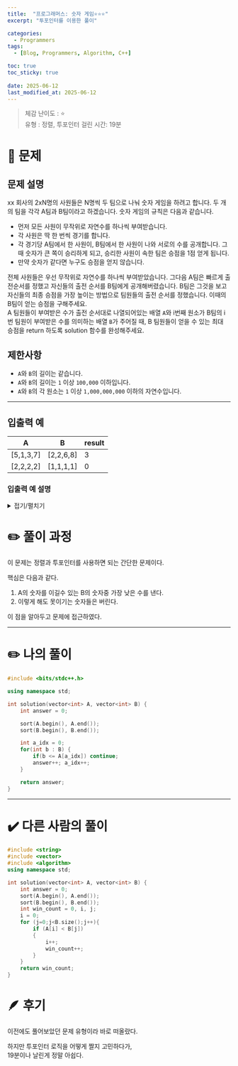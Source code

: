 ```yaml
---
title:  "프로그래머스: 숫자 게임⭐⭐⭐"
excerpt: "투포인터를 이용한 풀이"

categories:
  - Programmers
tags:
  - [Blog, Programmers, Algorithm, C++]

toc: true
toc_sticky: true
 
date: 2025-06-12
last_modified_at: 2025-06-12
---
```

> 체감 난이도 : ⭐  
> 유형 : 정렬, 투포인터
> 걸린 시간: 19분

# 🧐 문제
## 문제 설명

xx 회사의 2xN명의 사원들은 N명씩 두 팀으로 나눠 숫자 게임을 하려고 합니다. 두 개의 팀을 각각 A팀과 B팀이라고 하겠습니다. 숫자 게임의 규칙은 다음과 같습니다.

- 먼저 모든 사원이 무작위로 자연수를 하나씩 부여받습니다.
- 각 사원은 딱 한 번씩 경기를 합니다.
- 각 경기당 A팀에서 한 사원이, B팀에서 한 사원이 나와 서로의 수를 공개합니다. 그때 숫자가 큰 쪽이 승리하게 되고, 승리한 사원이 속한 팀은 승점을 1점 얻게 됩니다.
- 만약 숫자가 같다면 누구도 승점을 얻지 않습니다.

전체 사원들은 우선 무작위로 자연수를 하나씩 부여받았습니다. 그다음 A팀은 빠르게 출전순서를 정했고 자신들의 출전 순서를 B팀에게 공개해버렸습니다. B팀은 그것을 보고 자신들의 최종 승점을 가장 높이는 방법으로 팀원들의 출전 순서를 정했습니다. 이때의 B팀이 얻는 승점을 구해주세요.  
A 팀원들이 부여받은 수가 출전 순서대로 나열되어있는 배열 `A`와 i번째 원소가 B팀의 i번 팀원이 부여받은 수를 의미하는 배열 `B`가 주어질 때, B 팀원들이 얻을 수 있는 최대 승점을 return 하도록 solution 함수를 완성해주세요.

## 제한사항

- `A`와 `B`의 길이는 같습니다.
- `A`와 `B`의 길이는 `1` 이상 `100,000` 이하입니다.
- `A`와 `B`의 각 원소는 `1` 이상 `1,000,000,000` 이하의 자연수입니다.

---

## 입출력 예

|A|B|result|
|---|---|---|
|[5,1,3,7]|[2,2,6,8]|3|
|[2,2,2,2]|[1,1,1,1]|0|

### 입출력 예 설명

<details>
<summary>접기/펼치기</summary>

<h4>입출력 예 #1</h4>
<table>
  <tr>
    <td>A팀</td>
    <td>5</td>
    <td>1</td>
    <td>3</td>
    <td>7</td>
  </tr>
  <tr>
    <td>B팀</td>
    <td>8</td>
    <td>2</td>
    <td>6</td>
    <td>2</td>
  </tr>
  <tr>
    <td>승패</td>
    <td>W</td>
    <td>W</td>
    <td>W</td>
    <td>L</td>
  </tr>
</table>

<p>A 팀은 숫자 5를 부여받은 팀원이 첫번째로 출전하고, 이어서 1,3,7을 부여받은 팀원들이 차례대로 출전합니다.

B 팀원들을 4번, 2번, 3번, 1번의 순서대로 출전시킬 경우 팀원들이 부여받은 숫자들은 차례대로 8,2,6,2가 됩니다. 그러면, 첫 번째, 두 번째, 세 번째 경기에서 승리하여 3점을 얻게 되고, 이때가 최대의 승점입니다.</p>

<h4>입출력 예 #2</h4>

<p>B 팀원들을 어떤 순서로 출전시켜도 B팀의 승점은 0점입니다.</p>

</details>

# ✏️ 풀이 과정

이 문제는 정렬과 투포인터를 사용하면 되는 간단한 문제이다.

핵심은 다음과 같다.
1. A의 숫자를 이길수 있는 B의 숫자중 가장 낮은 수를 낸다.
2. 이렇게 해도 못이기는 숫자들은 버린다.

이 점을 알아두고 문제에 접근하였다.

---

# ✏️ 나의 풀이
```cpp
#include <bits/stdc++.h>

using namespace std;

int solution(vector<int> A, vector<int> B) {
    int answer = 0;

    sort(A.begin(), A.end());
    sort(B.begin(), B.end());

    int a_idx = 0;
    for(int b : B) {
        if(b <= A[a_idx]) continue;
        answer++; a_idx++;
    }

    return answer;
}
```

---

# ✔️ 다른 사람의 풀이
```cpp
#include <string>
#include <vector>
#include <algorithm>
using namespace std;

int solution(vector<int> A, vector<int> B) {
    int answer = 0;
    sort(A.begin(), A.end());
    sort(B.begin(), B.end());
    int win_count = 0, i, j;
    i = 0;
    for (j=0;j<B.size();j++){
        if (A[i] < B[j])
        {
            i++;
            win_count++;
        }
    }
    return win_count;
}
```

# 🪶 후기

이전에도 풀어보았던 문제 유형이라 바로 떠올랐다.

하지만 투포인터 로직을 어떻게 짤지 고민하다가,  
19분이나 날린게 정말 아쉽다.